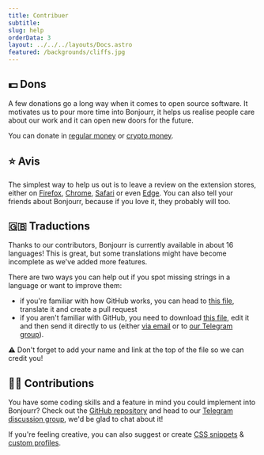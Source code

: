 ```yaml
---
title: Contribuer
subtitle:
slug: help
orderData: 3
layout: ../../../layouts/Docs.astro
featured: /backgrounds/cliffs.jpg
---
```


## 💵 Dons

A few donations go a long way when it comes to open source software. It motivates us to pour more time into Bonjourr, it helps us realise people care about our work and it can open new doors for the future.

You can donate in [regular money](https://ko-fi.com/bonjourr) or [crypto money](https://commerce.coinbase.com/checkout/095cc203-130d-4e56-9716-3aa10a202d9b).

## ⭐️ Avis

The simplest way to help us out is to leave a review on the extension stores, either on [Firefox](https://addons.mozilla.org/fr/firefox/addon/bonjourr-startpage/), [Chrome](https://chrome.google.com/webstore/detail/bonjourr-%C2%B7-minimalist-lig/dlnejlppicbjfcfcedcflplfjajinajd?hl=fr&authuser=0), [Safari](https://apps.apple.com/fr/app/bonjourr-startpage/id1615431236) or even [Edge](https://microsoftedge.microsoft.com/addons/detail/bonjourr/dehmmlejmefjphdeoagelkpaoolicmid). You can also tell your friends about Bonjourr, because if you love it, they probably will too.

## 🇬🇧 Traductions

Thanks to our contributors, Bonjourr is currently available in about 16 languages! This is great, but some translations might have become incomplete as we've added more features.

There are two ways you can help out if you spot missing strings in a language or want to improve them:

-   if you're familiar with how GitHub works, you can head to [this file](https://github.com/victrme/Bonjourr/blob/master/src/scripts/lang.js), translate it and create a pull request
-   if you aren't familiar with GitHub, you need to download [this file](https://raw.githubusercontent.com/victrme/Bonjourr/master/src/scripts/lang.js), edit it and then send it directly to us (either [via email](mailto:bonjourr.app@protonmail.com) or to [our Telegram group](https://t.me/BonjourrStartpage)).

⚠️ Don't forget to add your name and link at the top of the file so we can credit you!

<!-- You can also help translate Bonjourr's extension store pages, check out these files on [our repository](https://github.com/victrme/Bonjourr/):

-   `/_locales/yourlang/messages.json` for the title and subtitle of Bonjourr's extension store pages
-   `/_locales/yourlang/overview.md` for Bonjourr's full description on extension store pages -->

## 👨‍💻 Contributions

You have some coding skills and a feature in mind you could implement into Bonjourr? Check out the [GitHub repository](https://github.com/victrme/Bonjourr/) and head to our [Telegram discussion group](https://t.me/BonjourrStartpage), we'd be glad to chat about it!

If you're feeling creative, you can also suggest or create [CSS snippets](https://bonjourr.fr/css-snippet) & [custom profiles](https://bonjourr.fr/profiles).

